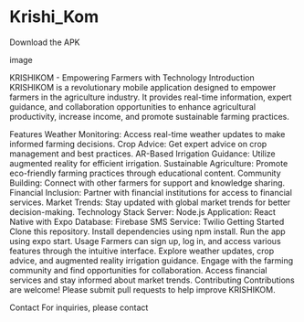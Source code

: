 # Krishi_Kom
Download the APK

image

KRISHIKOM - Empowering Farmers with Technology
Introduction
KRISHIKOM is a revolutionary mobile application designed to empower farmers in the agriculture industry. It provides real-time information, expert guidance, and collaboration opportunities to enhance agricultural productivity, increase income, and promote sustainable farming practices.

Features
Weather Monitoring: Access real-time weather updates to make informed farming decisions.
Crop Advice: Get expert advice on crop management and best practices.
AR-Based Irrigation Guidance: Utilize augmented reality for efficient irrigation.
Sustainable Agriculture: Promote eco-friendly farming practices through educational content.
Community Building: Connect with other farmers for support and knowledge sharing.
Financial Inclusion: Partner with financial institutions for access to financial services.
Market Trends: Stay updated with global market trends for better decision-making.
Technology Stack
Server: Node.js
Application: React Native with Expo
Database: Firebase
SMS Service: Twilio
Getting Started
Clone this repository.
Install dependencies using npm install.
Run the app using expo start.
Usage
Farmers can sign up, log in, and access various features through the intuitive interface.
Explore weather updates, crop advice, and augmented reality irrigation guidance.
Engage with the farming community and find opportunities for collaboration.
Access financial services and stay informed about market trends.
Contributing
Contributions are welcome! Please submit pull requests to help improve KRISHIKOM.

Contact
For inquiries, please contact 
